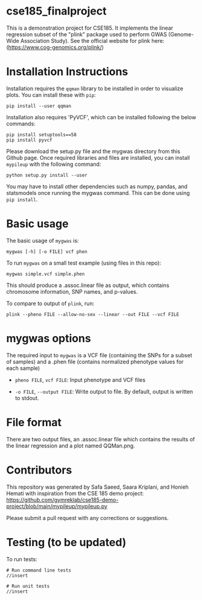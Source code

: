 # cse185_finalproject

This is a demonstration project for CSE185. It implements the linear regression subset of the "plink" package used to perform GWAS (Genome-Wide Association Study). See the official website for plink here: (https://www.cog-genomics.org/plink/)

# Installation Instructions 

Installation requires the `qqman` library to be installed in order to visualize plots. You can install these with `pip`:

```
pip install --user qqman 
```
Installation also requires 'PyVCF', which can be installed following the below commands:

```
pip install setuptools==58
pip install pyvcf
```

Please download the setup.py file and the mygwas directory from this Github page. Once required libraries and files are installed, you can install `mypileup` with the following command:

```
python setup.py install --user
```

You may have to install other dependencies such as numpy, pandas, and statsmodels once running the mygwas command. This can be done using `pip install`.

# Basic usage

The basic usage of `mygwas` is:

```
mygwas [-h] [-o FILE] vcf phen 
```

To run `mygwas` on a small test example (using files in this repo):
```
mygwas simple.vcf simple.phen
```

This should produce a .assoc.linear file as output, which contains chromosome information, SNP names, and p-values.

To compare to output of `plink`, run:
```
plink --pheno FILE --allow-no-sex --linear --out FILE --vcf FILE
```

# mygwas options

The required input to `mygwas` is a VCF file (containing the SNPs for a subset of samples) and a .phen file (contains normalized phenotype values for each sample) 

* `pheno FILE`, `vcf FILE`: Input phenotype and VCF files 

* `-o FILE`, `--output FILE`: Write output to file. By default, output is written to stdout.


# File format

There are two output files, an .assoc.linear file which contains the results of the linear regression and a plot named QQMan.png. 

# Contributors

This repository was generated by Safa Saeed, Saara Kriplani, and Honieh Hemati with inspiration from the CSE 185 demo project:  https://github.com/gymreklab/cse185-demo-project/blob/main/mypileup/mypileup.py 

Please submit a pull request with any corrections or suggestions.

# Testing (to be updated)

To run tests:
```
# Run command line tests
//insert 

# Run unit tests
//insert 
```



